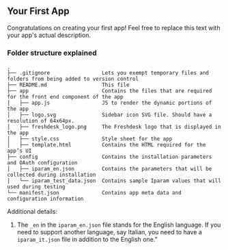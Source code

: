 ## Your First App

Congratulations on creating your first app! Feel free to replace this text with your app's actual description.

### Folder structure explained

    .
    ├── .gitignore                 Lets you exempt temporary files and folders from being added to version control
    ├── README.md                  This file
    ├── app                        Contains the files that are required for the front end component of the app
    │   ├── app.js                 JS to render the dynamic portions of the app
    │   ├── logo.svg               Sidebar icon SVG file. Should have a resolution of 64x64px.
    │   ├── freshdesk_logo.png     The Freshdesk logo that is displayed in the app
    │   ├── style.css              Style sheet for the app
    │   ├── template.html          Contains the HTML required for the app’s UI
    ├── config                     Contains the installation parameters and OAuth configuration
    │   ├── iparam_en.json         Contains the parameters that will be collected during installation
    │   └── iparam_test_data.json  Contains sample Iparam values that will used during testing
    └── manifest.json              Contains app meta data and configuration information

Additional details:
1. The `_en` in the `iparam_en.json` file stands for the English language. If you need to support another language, say Italian, you need to have a `iparam_it.json` file in addition to the English one."
